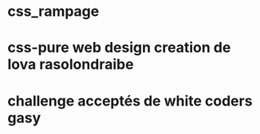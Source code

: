 # css_rampage
# css-pure web design creation de lova rasolondraibe 
# challenge acceptés de white coders gasy
